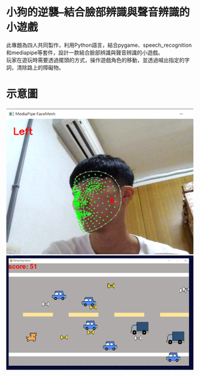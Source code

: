 # **小狗的逆襲–結合臉部辨識與聲音辨識的小遊戲**

此專題為四人共同製作，利用Python語言，結合pygame、speech_recognition
和mediapipe等套件，設計一款結合臉部辨識與聲音辨識的小遊戲。 <br>
玩家在遊玩時需要透過擺頭的方式，操作遊戲角色的移動，並透過喊出指定的字詞，清除路上的障礙物。 


# **示意圖**
  <img src="https://github.com/kaisen0309/Python_project/blob/main/python1.png" alt="臉部偵測" width="500" />
  <img src="https://github.com/kaisen0309/Python_project/blob/main/python2.png" alt="遊戲圖" width="500" />

